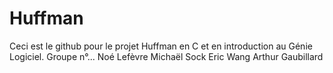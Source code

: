 # Huffman
Ceci est le github pour le projet Huffman en C et en introduction au Génie Logiciel.
Groupe n°...
Noé Lefèvre
Michaël Sock
Eric Wang
Arthur Gaubillard
